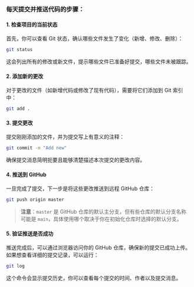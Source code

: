 ### 每天提交并推送代码的步骤：

#### 1. **检查项目的当前状态**

首先，你可以查看 Git 状态，确认哪些文件发生了变化（新增、修改、删除）：

```bash
git status
```

这会列出所有的修改或新文件，提示哪些文件已准备好提交，哪些文件未被跟踪。

#### 2. **添加新的更改**

对于更改的文件（如新增代码或修改了现有代码），需要将它们添加到 Git 索引中：

```bash
git add .
```


#### 3. **提交更改**

提交刚刚添加的文件，并为提交写上有意义的注释：

```bash
git commit -m "Add new"
```

确保提交消息简明扼要且能够清楚描述本次提交的更改内容。

#### 4. **推送到 GitHub**

一旦完成了提交，下一步是将这些更改推送到远程 GitHub 仓库：

```bash
git push origin master
```

> **注意**：`master` 是 GitHub 仓库的默认主分支，但有些仓库的默认分支名称可能是 `main`，具体使用哪个取决于你在初始化仓库时选择的默认分支。

#### 5. **验证推送是否成功**

推送完成后，可以通过浏览器访问你的 GitHub 仓库，确保新的提交已成功上传。如果想查看详细的提交记录，可以运行：

```bash
git log
```

这个命令会显示提交历史，你可以查看每个提交的时间、作者以及提交消息。

